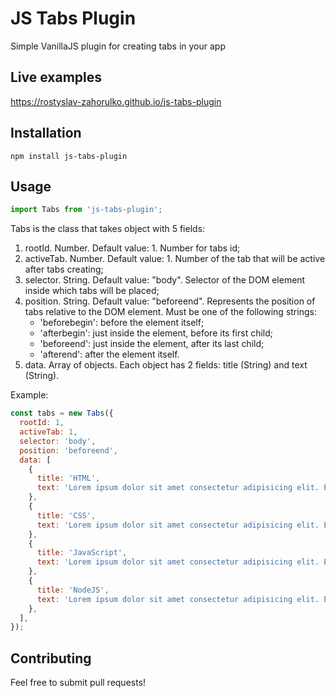 # JS Tabs Plugin

Simple VanillaJS plugin for creating tabs in your app

## Live examples

https://rostyslav-zahorulko.github.io/js-tabs-plugin

## Installation

```
npm install js-tabs-plugin
```

## Usage

```js
import Tabs from 'js-tabs-plugin';
```

Tabs is the class that takes object with 5 fields:

1. rootId. Number. Default value: 1. Number for tabs id;
2. activeTab. Number. Default value: 1. Number of the tab that will be active
   after tabs creating;
3. selector. String. Default value: "body". Selector of the DOM element inside
   which tabs will be placed;
4. position. String. Default value: "beforeend". Represents the position of tabs
   relative to the DOM element. Must be one of the following strings:
   - 'beforebegin': before the element itself;
   - 'afterbegin': just inside the element, before its first child;
   - 'beforeend': just inside the element, after its last child;
   - 'afterend': after the element itself.
5. data. Аrray of objects. Each object has 2 fields: title (String) and text
   (String).

Example:

```js
const tabs = new Tabs({
  rootId: 1,
  activeTab: 1,
  selector: 'body',
  position: 'beforeend',
  data: [
    {
      title: 'HTML',
      text: 'Lorem ipsum dolor sit amet consectetur adipisicing elit. Eos, debitis exercitationem quas rerum maxime libero aut molestiae assumenda, odit explicabo quo ex nulla voluptate minima eveniet velit ullam itaque iure ipsa dolores, iusto tempora et! Mollitia sunt necessitatibus nostrum placeat voluptatibus consequuntur inventore sed incidunt eius nesciunt modi.',
    },
    {
      title: 'CSS',
      text: 'Lorem ipsum dolor sit amet consectetur adipisicing elit. Eos, debitis exercitationem quas rerum maxime libero aut molestiae assumenda, odit explicabo quo ex nulla voluptate minima eveniet velit ullam itaque iure ipsa dolores, iusto tempora et! Mollitia sunt necessitatibus nostrum placeat voluptatibus consequuntur inventore sed incidunt eius nesciunt modi.',
    },
    {
      title: 'JavaScript',
      text: 'Lorem ipsum dolor sit amet consectetur adipisicing elit. Eos, debitis exercitationem quas rerum maxime libero aut molestiae assumenda, odit explicabo quo ex nulla voluptate minima eveniet velit ullam itaque iure ipsa dolores, iusto tempora et! Mollitia sunt necessitatibus nostrum placeat voluptatibus consequuntur inventore sed incidunt eius nesciunt modi.',
    },
    {
      title: 'NodeJS',
      text: 'Lorem ipsum dolor sit amet consectetur adipisicing elit. Eos, debitis exercitationem quas rerum maxime libero aut molestiae assumenda, odit explicabo quo ex nulla voluptate minima eveniet velit ullam itaque iure ipsa dolores, iusto tempora et! Mollitia sunt necessitatibus nostrum placeat voluptatibus consequuntur inventore sed incidunt eius nesciunt modi.',
    },
  ],
});
```

## Contributing

Feel free to submit pull requests!
